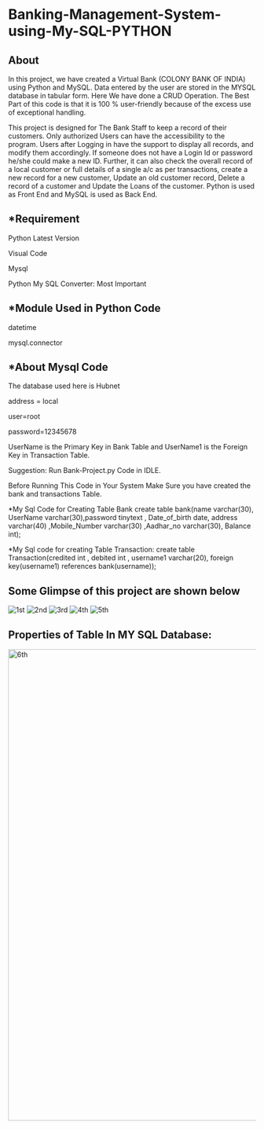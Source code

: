 
# Banking-Management-System-using-My-SQL-PYTHON
## About

In this project, we have created a Virtual Bank (COLONY BANK OF INDIA) using Python and MySQL. Data entered by the user are stored in the MYSQL database in tabular form. Here We have done a CRUD Operation. The Best Part of this code is that it is 100 % user-friendly because of the excess use of exceptional handling.

This project is designed for The Bank Staff to keep a record of their customers. Only authorized Users can have the accessibility to the program. Users after Logging in have the support to display all records, and modify them accordingly. If someone does not have a Login Id or password he/she could make a new ID. Further, it can also check the overall record of a local customer or full details of a single a/c as per transactions, create a new record for a new customer, Update an old customer record, Delete a record of a customer and Update the Loans of the customer. Python is used as Front End and MySQL is used as Back End.

## *Requirement

Python Latest Version

Visual Code

Mysql

Python My SQL Converter: Most Important

## *Module Used in Python Code

datetime

mysql.connector

## *About Mysql Code

The database used here is Hubnet

address = local

user=root

password=12345678

UserName is the Primary Key in Bank Table and UserName1 is the Foreign Key in Transaction Table.

Suggestion: Run Bank-Project.py Code in IDLE.

Before Running This Code in Your System Make Sure you have created the bank and transactions Table.

*My Sql Code for Creating Table Bank create table bank(name varchar(30), UserName varchar(30),password tinytext , Date_of_birth date, address varchar(40) ,Mobile_Number varchar(30) ,Aadhar_no varchar(30), Balance int);

*My Sql code for creating Table Transaction: create table Transaction(credited int , debited int , username1 varchar(20), foreign key(username1) references bank(username));

## Some Glimpse of this project are shown below

![1st](https://github.com/Ajish777/Banking-Management-System-using-My-SQL-PYTHON/assets/110074935/2820df6a-f854-42dc-9da8-9a90058b1485)
![2nd](https://github.com/Ajish777/Banking-Management-System-using-My-SQL-PYTHON/assets/110074935/d132786a-510e-4950-8252-c18e8370e486)
![3rd](https://github.com/Ajish777/Banking-Management-System-using-My-SQL-PYTHON/assets/110074935/741352e4-8098-45c2-ab99-acfdb62e0397)
![4th](https://github.com/Ajish777/Banking-Management-System-using-My-SQL-PYTHON/assets/110074935/802524e2-e5bb-4671-bc7b-3531496f8ec9)
![5th](https://github.com/Ajish777/Banking-Management-System-using-My-SQL-PYTHON/assets/110074935/964ac46a-b42d-4e49-b51b-991d851a1f70)

## Properties of Table In MY SQL Database:
<img width="960" alt="6th" src="https://github.com/Ajish777/Banking-Management-System-using-My-SQL-PYTHON/assets/110074935/94ac61bc-ff7f-4860-aca6-26f283d71239">




